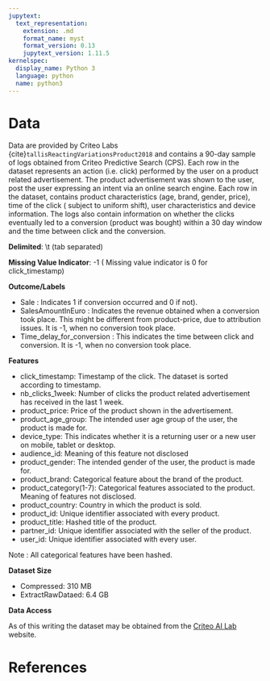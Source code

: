 ```yaml
---
jupytext:
  text_representation:
    extension: .md
    format_name: myst
    format_version: 0.13
    jupytext_version: 1.11.5
kernelspec:
  display_name: Python 3
  language: python
  name: python3
---
```


# Data
Data are provided by Criteo Labs {cite}`tallisReactingVariationsProduct2018` and contains a 90-day sample of logs obtained from Criteo Predictive Search (CPS). Each row in the dataset represents an action (i.e. click) performed by the user on a product related advertisement. The product advertisement was shown to the user, post the user expressing an intent via an online search engine.  Each row in the dataset, contains product characteristics (age, brand, gender, price), time of the click ( subject to uniform shift), user characteristics and device information. The logs also contain information on whether the clicks eventually led to a conversion (product was bought) within a 30 day window and the time between click and the conversion.

**Delimited**: \t (tab separated)

**Missing Value Indicator**: -1 ( Missing value indicator is 0 for click_timestamp)

**Outcome/Labels**
- Sale : Indicates 1 if conversion occurred and 0 if not).
- SalesAmountInEuro : Indicates the revenue obtained when a conversion took place. This might be different from product-price, due to attribution issues. It is -1, when no conversion took place.
- Time_delay_for_conversion : This indicates the time between click and conversion. It is -1, when no conversion took place.

**Features**
- click_timestamp: Timestamp of the click. The dataset is sorted according to timestamp.
- nb_clicks_1week: Number of clicks the product related advertisement has received in the last 1 week.
- product_price: Price of the product shown in the advertisement.
- product_age_group: The intended user age group of the user, the product is made for.
- device_type: This indicates whether it is a returning user or a new user on mobile, tablet or desktop.
- audience_id:  Meaning of this feature not disclosed
- product_gender: The intended gender of the user, the product is made for.
- product_brand: Categorical feature about the brand of the product.
- product_category(1-7): Categorical features associated to the product. Meaning of features not disclosed.
- product_country: Country in which the product is sold.
- product_id: Unique identifier associated with every product.
- product_title: Hashed title of the product.
- partner_id: Unique identifier associated with the seller of the product.
- user_id: Unique identifier associated with every user.

Note : All categorical features have been hashed.

**Dataset Size**
  - Compressed: 310 MB
  - ExtractRawDataed: 6.4 GB

**Data Access**

As of this writing the dataset may be obtained from the [Criteo AI Lab](http://ailab.criteo.com/criteo-sponsored-search-conversion-log-dataset/) website.

# References
```{bibliography}
```